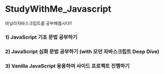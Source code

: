 # StudyWithMe_Javascript
바닐라자바스크립트를 공부해봅시다!!

### 1) JavaScript 기초 문법 공부하기

### 2) JavaScript 심화 문법 공부하기 (with 모던 자바스크립트 Deep Dive)

### 3) Vanilla JavaScript 응용하여 사이드 프로젝트 진행하기

